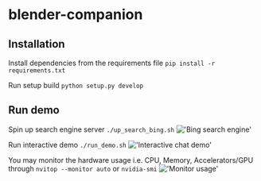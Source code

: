 # blender-companion

## Installation
Install dependencies from the requirements file
`pip install -r requirements.txt`

Run setup build
`python setup.py develop`

## Run demo
Spin up search engine server
`./up_search_bing.sh`
!['Bing search engine']('assets/search_engine.png')

Run interactive demo
`./run_demo.sh`
!['Interactive chat demo']('assets/interactive_demo.png')

You may monitor the hardware usage i.e. CPU, Memory, Accelerators/GPU through `nvitop --monitor auto` or `nvidia-smi`
!['Monitor usage']('assets/monitor.png')
